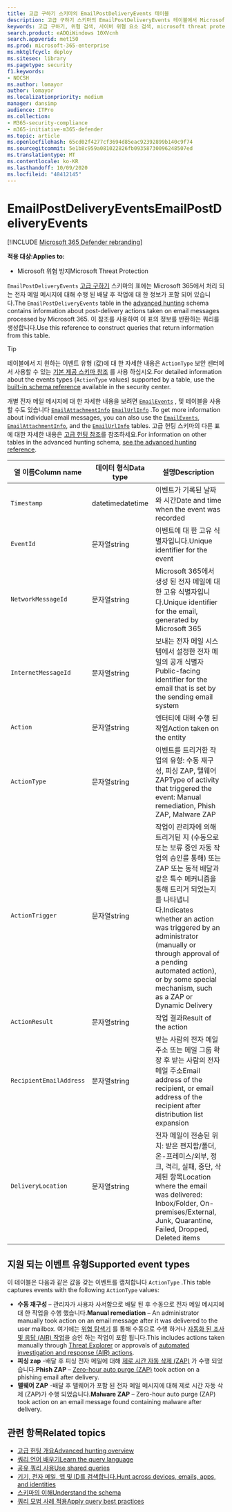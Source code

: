 ```yaml
---
title: 고급 구하기 스키마의 EmailPostDeliveryEvents 테이블
description: 고급 구하기 스키마의 EmailPostDeliveryEvents 테이블에서 Microsoft 365 전자 메일에 대해 수행 된 배달 후 작업에 대해 자세히 알아봅니다.
keywords: 고급 구하기, 위협 검색, 사이버 위협 요소 검색, microsoft threat protection, microsoft 365, mtp, m365, 검색, 쿼리, 원격 분석, 스키마 참조, kusto, table, column, EmailPostDeliveryEvents, network message id, sender, recipient, attachment id, 첨부 파일 이름, 맬웨어 결과, 피싱 결과, 첨부 파일 수, 링크 수, url 개수
search.product: eADQiWindows 10XVcnh
search.appverid: met150
ms.prod: microsoft-365-enterprise
ms.mktglfcycl: deploy
ms.sitesec: library
ms.pagetype: security
f1.keywords:
- NOCSH
ms.author: lomayor
author: lomayor
ms.localizationpriority: medium
manager: dansimp
audience: ITPro
ms.collection:
- M365-security-compliance
- m365-initiative-m365-defender
ms.topic: article
ms.openlocfilehash: 65cd02f4277cf3694d85eac92392899b140c9f74
ms.sourcegitcommit: 5e1b8c959a081022826fb09358730096248507ed
ms.translationtype: MT
ms.contentlocale: ko-KR
ms.lasthandoff: 10/09/2020
ms.locfileid: "48412145"
---
```

# <a name="emailpostdeliveryevents"></a><span data-ttu-id="26831-104">EmailPostDeliveryEvents</span><span class="sxs-lookup"><span data-stu-id="26831-104">EmailPostDeliveryEvents</span></span>

[!INCLUDE [Microsoft 365 Defender rebranding](../includes/microsoft-defender.md)]


<span data-ttu-id="26831-105">**적용 대상:**</span><span class="sxs-lookup"><span data-stu-id="26831-105">**Applies to:**</span></span>
- <span data-ttu-id="26831-106">Microsoft 위협 방지</span><span class="sxs-lookup"><span data-stu-id="26831-106">Microsoft Threat Protection</span></span>

<span data-ttu-id="26831-107">`EmailPostDeliveryEvents` [고급 구하기](advanced-hunting-overview.md) 스키마의 표에는 Microsoft 365에서 처리 되는 전자 메일 메시지에 대해 수행 된 배달 후 작업에 대 한 정보가 포함 되어 있습니다.</span><span class="sxs-lookup"><span data-stu-id="26831-107">The `EmailPostDeliveryEvents` table in the [advanced hunting](advanced-hunting-overview.md) schema contains information about post-delivery actions taken on email messages processed by Microsoft 365.</span></span> <span data-ttu-id="26831-108">이 참조를 사용하여 이 표의 정보를 반환하는 쿼리를 생성합니다.</span><span class="sxs-lookup"><span data-stu-id="26831-108">Use this reference to construct queries that return information from this table.</span></span>

>[!TIP]
> <span data-ttu-id="26831-109">테이블에서 지 원하는 이벤트 유형 (값)에 대 한 자세한 내용은 `ActionType` 보안 센터에서 사용할 수 있는 [기본 제공 스키마 참조](advanced-hunting-schema-tables.md?#get-schema-information-in-the-security-center) 를 사용 하십시오.</span><span class="sxs-lookup"><span data-stu-id="26831-109">For detailed information about the events types (`ActionType` values) supported by a table, use the [built-in schema reference](advanced-hunting-schema-tables.md?#get-schema-information-in-the-security-center) available in the security center.</span></span>

<span data-ttu-id="26831-110">개별 전자 메일 메시지에 대 한 자세한 내용을 보려면 [`EmailEvents`](advanced-hunting-emailevents-table.md) , 및 테이블을 사용할 수도 있습니다 [`EmailAttachmentInfo`](advanced-hunting-emailattachmentinfo-table.md) [`EmailUrlInfo`](advanced-hunting-emailurlinfo-table.md) .</span><span class="sxs-lookup"><span data-stu-id="26831-110">To get more information about individual email messages, you can also use the [`EmailEvents`](advanced-hunting-emailevents-table.md), [`EmailAttachmentInfo`](advanced-hunting-emailattachmentinfo-table.md), and the [`EmailUrlInfo`](advanced-hunting-emailurlinfo-table.md) tables.</span></span> <span data-ttu-id="26831-111">고급 헌팅 스키마의 다른 표에 대한 자세한 내용은 [고급 헌팅 참조](advanced-hunting-schema-tables.md)를 참조하세요.</span><span class="sxs-lookup"><span data-stu-id="26831-111">For information on other tables in the advanced hunting schema, [see the advanced hunting reference](advanced-hunting-schema-tables.md).</span></span>

| <span data-ttu-id="26831-112">열 이름</span><span class="sxs-lookup"><span data-stu-id="26831-112">Column name</span></span> | <span data-ttu-id="26831-113">데이터 형식</span><span class="sxs-lookup"><span data-stu-id="26831-113">Data type</span></span> | <span data-ttu-id="26831-114">설명</span><span class="sxs-lookup"><span data-stu-id="26831-114">Description</span></span> |
|-------------|-----------|-------------|
| `Timestamp` | <span data-ttu-id="26831-115">datetime</span><span class="sxs-lookup"><span data-stu-id="26831-115">datetime</span></span> | <span data-ttu-id="26831-116">이벤트가 기록된 날짜와 시간</span><span class="sxs-lookup"><span data-stu-id="26831-116">Date and time when the event was recorded</span></span> |
| `EventId` | <span data-ttu-id="26831-117">문자열</span><span class="sxs-lookup"><span data-stu-id="26831-117">string</span></span> | <span data-ttu-id="26831-118">이벤트에 대 한 고유 식별자입니다.</span><span class="sxs-lookup"><span data-stu-id="26831-118">Unique identifier for the event</span></span> |
| `NetworkMessageId` | <span data-ttu-id="26831-119">문자열</span><span class="sxs-lookup"><span data-stu-id="26831-119">string</span></span> | <span data-ttu-id="26831-120">Microsoft 365에서 생성 된 전자 메일에 대 한 고유 식별자입니다.</span><span class="sxs-lookup"><span data-stu-id="26831-120">Unique identifier for the email, generated by Microsoft 365</span></span> |
| `InternetMessageId` | <span data-ttu-id="26831-121">문자열</span><span class="sxs-lookup"><span data-stu-id="26831-121">string</span></span> | <span data-ttu-id="26831-122">보내는 전자 메일 시스템에서 설정한 전자 메일의 공개 식별자</span><span class="sxs-lookup"><span data-stu-id="26831-122">Public-facing identifier for the email that is set by the sending email system</span></span> |
| `Action` | <span data-ttu-id="26831-123">문자열</span><span class="sxs-lookup"><span data-stu-id="26831-123">string</span></span> | <span data-ttu-id="26831-124">엔터티에 대해 수행 된 작업</span><span class="sxs-lookup"><span data-stu-id="26831-124">Action taken on the entity</span></span> |
| `ActionType` | <span data-ttu-id="26831-125">문자열</span><span class="sxs-lookup"><span data-stu-id="26831-125">string</span></span> | <span data-ttu-id="26831-126">이벤트를 트리거한 작업의 유형: 수동 재구성, 피싱 ZAP, 맬웨어 ZAP</span><span class="sxs-lookup"><span data-stu-id="26831-126">Type of activity that triggered the event: Manual remediation, Phish ZAP, Malware ZAP</span></span> |
| `ActionTrigger` | <span data-ttu-id="26831-127">문자열</span><span class="sxs-lookup"><span data-stu-id="26831-127">string</span></span> | <span data-ttu-id="26831-128">작업이 관리자에 의해 트리거된 지 (수동으로 또는 보류 중인 자동 작업의 승인를 통해) 또는 ZAP 또는 동적 배달과 같은 특수 메커니즘을 통해 트리거 되었는지를 나타냅니다.</span><span class="sxs-lookup"><span data-stu-id="26831-128">Indicates whether an action was triggered by an administrator (manually or through approval of a pending automated action), or by some special mechanism, such as a ZAP or Dynamic Delivery</span></span> |
| `ActionResult` | <span data-ttu-id="26831-129">문자열</span><span class="sxs-lookup"><span data-stu-id="26831-129">string</span></span> | <span data-ttu-id="26831-130">작업 결과</span><span class="sxs-lookup"><span data-stu-id="26831-130">Result of the action</span></span> |
| `RecipientEmailAddress` | <span data-ttu-id="26831-131">문자열</span><span class="sxs-lookup"><span data-stu-id="26831-131">string</span></span> | <span data-ttu-id="26831-132">받는 사람의 전자 메일 주소 또는 메일 그룹 확장 후 받는 사람의 전자 메일 주소</span><span class="sxs-lookup"><span data-stu-id="26831-132">Email address of the recipient, or email address of the recipient after distribution list expansion</span></span> |
| `DeliveryLocation` | <span data-ttu-id="26831-133">문자열</span><span class="sxs-lookup"><span data-stu-id="26831-133">string</span></span> | <span data-ttu-id="26831-134">전자 메일이 전송된 위치: 받은 편지함/폴더, 온-프레미스/외부, 정크, 격리, 실패, 중단, 삭제된 항목</span><span class="sxs-lookup"><span data-stu-id="26831-134">Location where the email was delivered: Inbox/Folder, On-premises/External, Junk, Quarantine, Failed, Dropped, Deleted items</span></span> |

## <a name="supported-event-types"></a><span data-ttu-id="26831-135">지원 되는 이벤트 유형</span><span class="sxs-lookup"><span data-stu-id="26831-135">Supported event types</span></span>
<span data-ttu-id="26831-136">이 테이블은 다음과 같은 값을 갖는 이벤트를 캡처합니다 `ActionType` .</span><span class="sxs-lookup"><span data-stu-id="26831-136">This table captures events with the following `ActionType` values:</span></span>

- <span data-ttu-id="26831-137">**수동 재구성** – 관리자가 사용자 사서함으로 배달 된 후 수동으로 전자 메일 메시지에 대 한 작업을 수행 했습니다.</span><span class="sxs-lookup"><span data-stu-id="26831-137">**Manual remediation** – An administrator manually took action on an email message after it was delivered to the user mailbox.</span></span> <span data-ttu-id="26831-138">여기에는 [위협 탐색기](../office-365-security/threat-explorer.md) 를 통해 수동으로 수행 하거나 [자동화 된 조사 및 응답 (AIR) 작업](mtp-autoir-actions.md)을 승인 하는 작업이 포함 됩니다.</span><span class="sxs-lookup"><span data-stu-id="26831-138">This includes actions taken manually through [Threat Explorer](../office-365-security/threat-explorer.md) or approvals of [automated investigation and response (AIR) actions](mtp-autoir-actions.md).</span></span>
- <span data-ttu-id="26831-139">**피싱 zap** -배달 후 피싱 전자 메일에 대해 [제로 시간 자동 삭제 (ZAP)](../office-365-security/zero-hour-auto-purge.md) 가 수행 되었습니다.</span><span class="sxs-lookup"><span data-stu-id="26831-139">**Phish ZAP** – [Zero-hour auto purge (ZAP)](../office-365-security/zero-hour-auto-purge.md) took action on a phishing email after delivery.</span></span>
- <span data-ttu-id="26831-140">**맬웨어 ZAP** -배달 후 맬웨어가 포함 된 전자 메일 메시지에 대해 제로 시간 자동 삭제 (ZAP)가 수행 되었습니다.</span><span class="sxs-lookup"><span data-stu-id="26831-140">**Malware ZAP** – Zero-hour auto purge (ZAP) took action on an email message found containing malware after delivery.</span></span>

## <a name="related-topics"></a><span data-ttu-id="26831-141">관련 항목</span><span class="sxs-lookup"><span data-stu-id="26831-141">Related topics</span></span>
- [<span data-ttu-id="26831-142">고급 헌팅 개요</span><span class="sxs-lookup"><span data-stu-id="26831-142">Advanced hunting overview</span></span>](advanced-hunting-overview.md)
- [<span data-ttu-id="26831-143">쿼리 언어 배우기</span><span class="sxs-lookup"><span data-stu-id="26831-143">Learn the query language</span></span>](advanced-hunting-query-language.md)
- [<span data-ttu-id="26831-144">공유 쿼리 사용</span><span class="sxs-lookup"><span data-stu-id="26831-144">Use shared queries</span></span>](advanced-hunting-shared-queries.md)
- [<span data-ttu-id="26831-145">기기, 전자 메일, 앱 및 ID를 검색합니다.</span><span class="sxs-lookup"><span data-stu-id="26831-145">Hunt across devices, emails, apps, and identities</span></span>](advanced-hunting-query-emails-devices.md)
- [<span data-ttu-id="26831-146">스키마의 이해</span><span class="sxs-lookup"><span data-stu-id="26831-146">Understand the schema</span></span>](advanced-hunting-schema-tables.md)
- [<span data-ttu-id="26831-147">쿼리 모범 사례 적용</span><span class="sxs-lookup"><span data-stu-id="26831-147">Apply query best practices</span></span>](advanced-hunting-best-practices.md)
